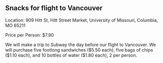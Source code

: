 <h2>Snacks for flight to Vancouver</h2>
<p>Location: 909 Hitt St, Hitt Street Market, University of Missouri, Columbia, MO 65211</p>
<p>Price per Person: $7.90</p>
<p> We will make a trip to Subway the day before our flight to Vancouver. We will purchase five footlong sandwiches ($5.50 each), five bags of chips ($1.10 each), and 10 bottles of water ($1.80 each), 2 per person.</p>



